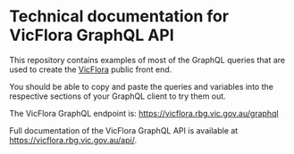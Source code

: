 # Technical documentation for VicFlora GraphQL API

This repository contains examples of most of the GraphQL queries that are used
to create the [VicFlora](https://vicflora.rbg.vic.gov.au) public front end.

You should be able to copy and paste the queries and variables into the
respective sections of your GraphQL client to try them out.

The VicFlora GraphQL endpoint is: https://vicflora.rbg.vic.gov.au/graphql

Full documentation of the VicFlora GraphQL API is available at
https://vicflora.rbg.vic.gov.au/api/.


